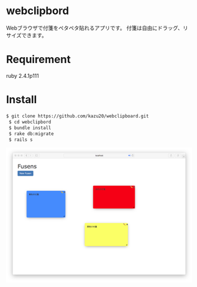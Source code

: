 # webclipbord
Webブラウザで付箋をペタペタ貼れるアプリです。
付箋は自由にドラッグ、リサイズできます。

# Requirement
 ruby 2.4.1p111

# Install

```
$ git clone https://github.com/kazu20/webclipboard.git
 $ cd webclipbord
 $ bundle install
 $ rake db:migrate
 $ rails s
```

![sample image](https://github.com/kazu20/webclipboard/blob/master/images/sampleimage.png)

